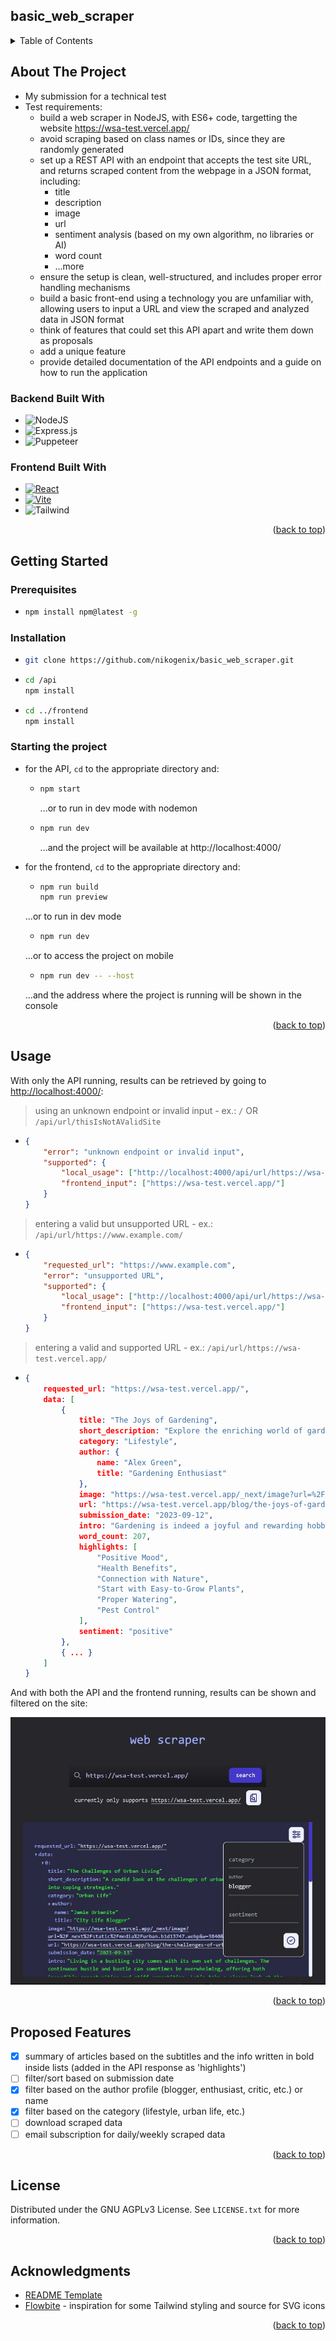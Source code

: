 <!-- README Template thanks to: https://github.com/othneildrew/Best-README-Template -->

<a name="readme-top"></a>

<!-- TABLE OF CONTENTS -->

## basic_web_scraper

<div>
    <details>
      <summary>Table of Contents</summary>
      <ul>
        <li><a href="#about-the-project">About The Project</a></li>
        <li><a href="#getting-started">Getting Started</a></li>
        <li><a href="#usage">Usage</a></li>
        <li><a href="#proposed-features">Proposed Features</a></li>
        <li><a href="#license">License</a></li>
        <li><a href="#acknowledgments">Acknowledgments</a></li>
      </ul>
    </details>
</div>

<!-- ABOUT THE PROJECT -->

## About The Project

-   My submission for a technical test
-   Test requirements:
    -   build a web scraper in NodeJS, with ES6+ code, targetting the website https://wsa-test.vercel.app/
    -   avoid scraping based on class names or IDs, since they are randomly generated
    -   set up a REST API with an endpoint that accepts the test site URL, and returns scraped content from the webpage in a JSON format, including:
        -   title
        -   description
        -   image
        -   url
        -   sentiment analysis (based on my own algorithm, no libraries or AI)
        -   word count
        -   ...more
    -   ensure the setup is clean, well-structured, and includes proper error handling mechanisms
    -   build a basic front-end using a technology you are unfamiliar with, allowing users to input a URL and view the scraped and analyzed data in JSON format
    -   think of features that could set this API apart and write them down as proposals
    -   add a unique feature
    -   provide detailed documentation of the API endpoints and a guide on how to run the application

### Backend Built With

<!-- BADGES -->
<!-- https://ileriayo.github.io/markdown-badges/ -->

-   ![NodeJS](https://img.shields.io/badge/node.js-6DA55F?style=for-the-badge&logo=node.js&logoColor=white)
-   ![Express.js](https://img.shields.io/badge/express.js-%23404d59.svg?style=for-the-badge&logo=express&logoColor=%2361DAFB)
-   ![Puppeteer](https://img.shields.io/badge/puppeteer-005942?style=for-the-badge&logo=puppeteer)

### Frontend Built With

-   [![React](https://img.shields.io/badge/React-20232A?style=for-the-badge&logo=react&logoColor=61DAFB)](https://react.dev/)
-   [![Vite](https://img.shields.io/badge/vite-%23646CFF.svg?style=for-the-badge&logo=vite&logoColor=white)](https://vitejs.dev/)
-   ![Tailwind](https://img.shields.io/badge/tailwind-%2338B2AC.svg?style=for-the-badge&logo=tailwind-css&logoColor=white)

<p align="right">(<a href="#readme-top">back to top</a>)</p>

<!-- GETTING STARTED -->

## Getting Started

### Prerequisites

-   ```sh
    npm install npm@latest -g
    ```

### Installation

-   ```sh
    git clone https://github.com/nikogenix/basic_web_scraper.git
    ```
-   ```sh
    cd /api
    npm install
    ```
-   ```sh
    cd ../frontend
    npm install
    ```

### Starting the project

-   for the API, `cd` to the appropriate directory and:

    -   ```sh
        npm start
        ```

        ...or to run in dev mode with nodemon

    -   ```sh
        npm run dev
        ```

        ...and the project will be available at http://localhost:4000/

-   for the frontend, `cd` to the appropriate directory and:

    -   ```sh
        npm run build
        npm run preview
        ```

    ...or to run in dev mode

    -   ```sh
        npm run dev
        ```

    ...or to access the project on mobile

    -   ```sh
        npm run dev -- --host
        ```

    ...and the address where the project is running will be shown in the console

    <p align="right">(<a href="#readme-top">back to top</a>)</p>

<!-- USAGE EXAMPLES -->

## Usage

With only the API running, results can be retrieved by going to [http://localhost:4000/](http://localhost:4000/):

> using an unknown endpoint or invalid input - ex.: `/` OR `/api/url/thisIsNotAValidSite`

-   ```json
    {
    	"error": "unknown endpoint or invalid input",
    	"supported": {
    		"local_usage": ["http://localhost:4000/api/url/https://wsa-test.vercel.app/"],
    		"frontend_input": ["https://wsa-test.vercel.app/"]
    	}
    }
    ```

> entering a valid but unsupported URL - ex.: `/api/url/https://www.example.com/`

-   ```json
    {
    	"requested_url": "https://www.example.com",
    	"error": "unsupported URL",
    	"supported": {
    		"local_usage": ["http://localhost:4000/api/url/https://wsa-test.vercel.app/"],
    		"frontend_input": ["https://wsa-test.vercel.app/"]
    	}
    }
    ```

> entering a valid and supported URL - ex.: `/api/url/https://wsa-test.vercel.app/`

-   ```json
    {
        requested_url: "https://wsa-test.vercel.app/",
        data: [
            {
                title: "The Joys of Gardening",
                short_description: "Explore the enriching world of gardening and discover its positive impact on mood and well-being.",
                category: "Lifestyle",
                author: {
                    name: "Alex Green",
                    title: "Gardening Enthusiast"
                },
                image: "https://wsa-test.vercel.app/_next/image?url=%2F_next%2Fstatic%2Fmedia%2Fgarden.8d6b6c5f.webp&w=3840&q=75",
                url: "https://wsa-test.vercel.app/blog/the-joys-of-gardening",
                submission_date: "2023-09-12",
                intro: "Gardening is indeed a joyful and rewarding hobby. It is not just an activity but a form of art that brings happiness and a positive vibe to your surroundings. Let's delve into the serene world of gardening and the plethora of benefits it brings along.",
                word_count: 207,
                highlights: [
                    "Positive Mood",
                    "Health Benefits",
                    "Connection with Nature",
                    "Start with Easy-to-Grow Plants",
                    "Proper Watering",
                    "Pest Control"
                ],
                sentiment: "positive"
            },
            { ... }
        ]
    }
    ```

And with both the API and the frontend running, results can be shown and filtered on the site:

<p align="center">
  <img src="./web_scraper_demo.JPG" alt="project frontend demo"/>
</p>

<p align="right">(<a href="#readme-top">back to top</a>)</p>

<!-- PROPOSED FEATURES -->

## Proposed Features

-   [x] summary of articles based on the subtitles and the info written in bold inside lists (added in the API response as 'highlights')
-   [ ] filter/sort based on submission date
-   [x] filter based on the author profile (blogger, enthusiast, critic, etc.) or name
-   [x] filter based on the category (lifestyle, urban life, etc.)
-   [ ] download scraped data
-   [ ] email subscription for daily/weekly scraped data

<p align="right">(<a href="#readme-top">back to top</a>)</p>

<!-- LICENSE -->

## License

Distributed under the GNU AGPLv3 License. See `LICENSE.txt` for more information.

<p align="right">(<a href="#readme-top">back to top</a>)</p>

<!-- ACKNOWLEDGMENTS -->

## Acknowledgments

-   [README Template](https://github.com/othneildrew/Best-README-Template)
-   [Flowbite](https://flowbite.com/) - inspiration for some Tailwind styling and source for SVG icons

<p align="right">(<a href="#readme-top">back to top</a>)</p>
